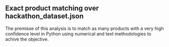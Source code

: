 ## Exact product matching over hackathon_dataset.json

The premisse of this analysis is to match as many products with a very high confidence level in Python using numerical and text methodologies to achive the objective.
